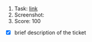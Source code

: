 1. Task: [link](https://github.com/rolling-scopes-school/tasks/blob/master/react/modules/tasks/final.md)
2. Screenshot:
3. Score: 100

- [x] brief description of the ticket
